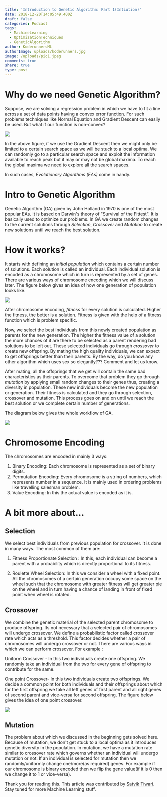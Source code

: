 ```yaml
---
title: 'Introduction to Genetic Algorithm: Part 1(Intiution)'
date: 2018-12-20T14:05:49.400Z
draft: false
categories: Podcast
tags:
  - MachineLearning
  - OptimizationTechniques
  - GeneticAlgorithm
author: KoderunnersML
authorImage: uploads/koderunners.jpg
image: /uploads/pic1.jpeg
comments: true
share: true
type: post
---
```

# Why do we need Genetic Algorithm?

Suppose, we are solving a regression problem in which we have to fit a line across a set of data points having a convex error function. For such problems techniques like Normal Equation and Gradient Descent can easily be used. But what if our function is non-convex?

![](/uploads/fig-1.jpeg)

In the above figure,  if we use the Gradient Descent then we might only be limited to a certain search space as we will be stuck to a local optima. We can randomly go to a particular search space and exploit the information available to reach peak but it may or may not be global maxima. To reach the global maxima we need to explore all the search spaces.

In such cases, _Evolutionary Algorithms (EAs)_ come in handy.

# Intro to Genetic Algorithm

Genetic Algorithm (GA) given by John Holland in 1970  is one of the most popular EAs. It is based on Darwin's theory of "Survival of the Fittest". It is basically used to optimize our problems. In GA we create random changes  to the current solutions through _Selection_, _Crossover_ and _Mutation_ to create new solutions until we reach the best solution. 

# How it works?

It starts with defining an _initial population_ which contains a certain number of solutions. Each solution is called an individual. Each individual solution is encoded as a chromosome which in turn is represented by a set of genes. There are various ways of chromosome encoding which we will discuss later. The figure below gives an idea of how one generation of population looks like.

![](/uploads/fig-3.jpg)

After chromosome encoding, _fitness_ for every solution is calculated. Higher the fitness, the better is a solution. Fitness is given with the help of a fitness function which is problem specific.

Now, we select the best individuals from this newly created population as parents for the new generation. The higher the fitness value of  a solution the more chances of it are there to be selected as a parent  rendering bad solutions to be left out. These selected individuals go through _crossover_ to create new offspring. By mating the high quality individuals, we can expect to get offsprings better than their parents. By the way, do you know any other algorithm which uses sex so elegantly??? Comment and let us know.

After mating, all the offsprings that we get will contain the same bad characteristics as their parents. To overcome that problem they go through _mutation_ by applying small random changes to their genes thus, creating a diversity in population. These new individuals become the new population or generation. Their fitness is calculated and they go through selection, crossover and mutation. This process goes on and on until we reach the best solution or we complete certain number of generations.

The diagram below gives the whole workflow of GA. 

![](/uploads/fig-2.jpg)

# Chromosome Encoding

The chromosomes are encoded in mainly 3 ways:

1. Binary Encoding: Each chromosome is represented as a set of binary digits.
2.  Permutation Encoding: Every chromosome is a string of numbers, which represents number in a sequence. It is mainly used in ordering problems like travelling salesman problem.
3. Value Encoding: In this the actual  value is encoded as it is.

# A bit more about...

## Selection

We select best individuals from previous population for crossover. It is done in many ways. The most common of them are:

1. Fitness Proportionate Selection : In this, each individual can become a parent with a probability which is directly proportional to its fitness.

2. Roulette Wheel Selection: In this we consider a wheel with a fixed point. All the chromosomes of a certain generation occupy some space on the wheel such that the chromosome with greater fitness will get greater pie on the wheel and in turn having a chance of landing in front of fixed point when wheel is rotated.

## Crossover

We combine the genetic material of the selected parent chromosome to produce offspring. Its not necessary that a selected pair of chromosomes will undergo crossover. We define a probabilistic factor called crossover rate which acts as a threshold. This factor decides whether a pair of chromosomes will undergo crossover or not. There are various ways in which we can perform crossover. For example :

Uniform Crossover - In this two individuals create one offspring. We randomly take an individual from the two for every gene of offspring to contribute for the same.

One point Crossover- In this two individuals create two offsprings. We decide a common point for both individuals and their offsprings about which for the first offspring we take all left genes of first parent and all right genes of second parent and vice-versa for second offspring. The figure below gives the idea of one point crossover.

![](/uploads/fig-4.jpeg)

## Mutation

The problem about which we discussed in the beginning gets solved here. Because of mutation, we don't get stuck to a local optima as it introduces genetic diversity in the population. In mutation, we have a mutation rate similar to crossover rate which governs whether an individual will undergo mutation or not. If an individual is selected for mutation then we randomly/uniformly change one/more(as required) genes. For example if our chromosome is binary encoded then we flip the gene value(if it is 0 then we change it to 1 or vice-versa). 



Thank you for reading this. This article was contributed by [Satvik Tiwari](https://www.linkedin.com/in/satvik-tiwari-1a2955155/). Stay tuned for more Machine Learning stuff.
